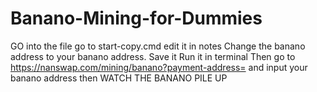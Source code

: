 # Banano-Mining-for-Dummies
GO into the file
go to start-copy.cmd
edit it in notes
Change the banano address to your banano address.
Save it
Run it in terminal
Then go to https://nanswap.com/mining/banano?payment-address= and input your banano address
then WATCH THE BANANO PILE UP
